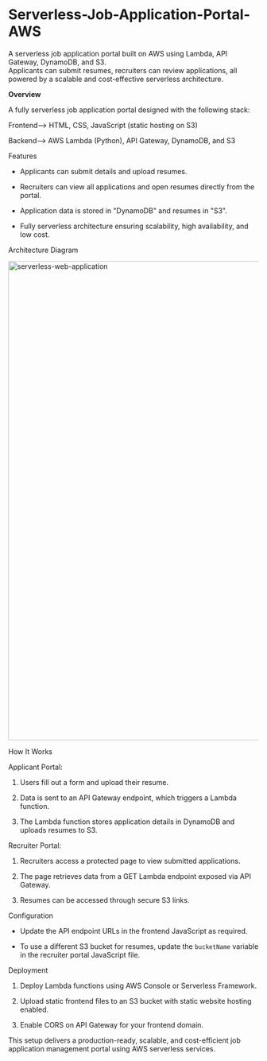 # Serverless-Job-Application-Portal-AWS

A serverless job application portal built on AWS using Lambda, API Gateway, DynamoDB, and S3.  
Applicants can submit resumes, recruiters can review applications, all powered by a scalable and cost-effective serverless architecture.  

**Overview**

A fully serverless job application portal designed with the following stack: 

Frontend--> HTML, CSS, JavaScript (static hosting on S3)  

Backend--> AWS Lambda (Python), API Gateway, DynamoDB, and S3 

Features

- Applicants can submit details and upload resumes.
  
- Recruiters can view all applications and open resumes directly from the portal.
  
- Application data is stored in "DynamoDB" and resumes in "S3".
  
- Fully serverless architecture ensuring scalability, high availability, and low cost.

Architecture Diagram

<img width="1676" height="964" alt="serverless-web-application" src="https://github.com/user-attachments/assets/62b73644-7fcd-4a65-81fa-5eebd9d91f8e" />

How It Works

Applicant Portal:

1. Users fill out a form and upload their resume.
    
2. Data is sent to an API Gateway endpoint, which triggers a Lambda function.
  
3. The Lambda function stores application details in DynamoDB and uploads resumes to S3.

Recruiter Portal:

1. Recruiters access a protected page to view submitted applications.
 
2. The page retrieves data from a GET Lambda endpoint exposed via API Gateway.
  
3. Resumes can be accessed through secure S3 links.

Configuration

- Update the API endpoint URLs in the frontend JavaScript as required.
  
- To use a different S3 bucket for resumes, update the `bucketName` variable in the recruiter portal JavaScript file.

Deployment

1. Deploy Lambda functions using AWS Console or Serverless Framework.
 
2. Upload static frontend files to an S3 bucket with static website hosting enabled.
 
3. Enable CORS on API Gateway for your frontend domain.

This setup delivers a production-ready, scalable, and cost-efficient job application management portal using AWS serverless services.
